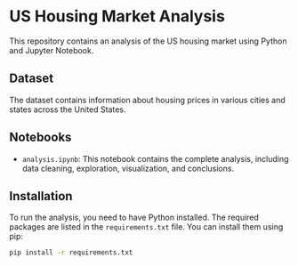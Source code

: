 # US Housing Market Analysis

This repository contains an analysis of the US housing market using Python and Jupyter Notebook.

## Dataset

The dataset contains information about housing prices in various cities and states across the United States.

## Notebooks

- `analysis.ipynb`: This notebook contains the complete analysis, including data cleaning, exploration, visualization, and conclusions.

## Installation

To run the analysis, you need to have Python installed. The required packages are listed in the `requirements.txt` file. You can install them using pip:

```bash
pip install -r requirements.txt
